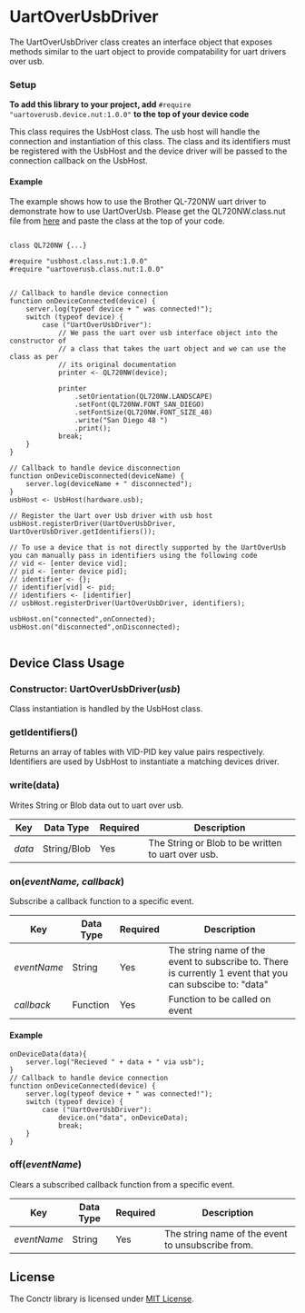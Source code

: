 # UartOverUsbDriver

The UartOverUsbDriver class creates an interface object that exposes methods similar to the uart object to provide compatability for uart drivers over usb.

### Setup

**To add this library to your project, add** `#require "uartoverusb.device.nut:1.0.0"` **to the top of your device code**

This class requires the UsbHost class. The usb host will handle the connection and instantiation of this class. The class and its identifiers must be registered with the UsbHost and the device driver will be passed to the connection callback on the UsbHost. 

#### Example
The example shows how to use the Brother QL-720NW uart driver to demonstrate how to use UartOverUsb. Please get the QL720NW.class.nut file from [here](https://github.com/electricimp/QL720NW) and paste the class at the top of your code.
```squirrel

class QL720NW {...}

#require "usbhost.class.nut:1.0.0"
#require "uartoverusb.class.nut:1.0.0"


// Callback to handle device connection
function onDeviceConnected(device) {
    server.log(typeof device + " was connected!");
    switch (typeof device) {
        case ("UartOverUsbDriver"):
            // We pass the uart over usb interface object into the constructor of
            // a class that takes the uart object and we can use the class as per 
            // its original documentation
            printer <- QL720NW(device);

            printer
                .setOrientation(QL720NW.LANDSCAPE)
                .setFont(QL720NW.FONT_SAN_DIEGO)
                .setFontSize(QL720NW.FONT_SIZE_48)
                .write("San Diego 48 ")
                .print();
            break;
    }
}

// Callback to handle device disconnection
function onDeviceDisconnected(deviceName) {
    server.log(deviceName + " disconnected");
}
usbHost <- UsbHost(hardware.usb);

// Register the Uart over Usb driver with usb host
usbHost.registerDriver(UartOverUsbDriver, UartOverUsbDriver.getIdentifiers());

// To use a device that is not directly supported by the UartOverUsb you can manually pass in identifiers using the following code
// vid <- [enter device vid];
// pid <- [enter device pid];
// identifier <- {};
// identifier[vid] <- pid;
// identifiers <- [identifier]
// usbHost.registerDriver(UartOverUsbDriver, identifiers);

usbHost.on("connected",onConnected);
usbHost.on("disconnected",onDisconnected);


```

## Device Class Usage

### Constructor: UartOverUsbDriver(*usb*)

Class instantiation is handled by the UsbHost class.

 
### getIdentifiers()

Returns an array of tables with VID-PID key value pairs respectively. Identifiers are used by UsbHost to instantiate a matching devices driver.

### write(data)

Writes String or Blob data out to uart over usb.


| Key | Data Type | Required | Description |
| --- | --------- | -------- | ----------- |
| *data* | String/Blob | Yes | The String or Blob to be written to uart over usb.|



### on(*eventName, callback*)

Subscribe a callback function to a specific event.


| Key | Data Type | Required | Description |
| --- | --------- | -------- | ----------- |
| *eventName* | String | Yes | The string name of the event to subscribe to. There is currently 1 event that you can subscibe to: "data"|
| *callback* | Function | Yes | Function to be called on event |

#### Example

```squirrel
onDeviceData(data){
    server.log("Recieved " + data + " via usb");
}
// Callback to handle device connection
function onDeviceConnected(device) {
    server.log(typeof device + " was connected!");
    switch (typeof device) {
        case ("UartOverUsbDriver"):
            device.on("data", onDeviceData);
            break;
    }
}

```

### off(*eventName*)

Clears a subscribed callback function from a specific event.

| Key | Data Type | Required | Description |
| --- | --------- | -------- | ----------- |
| *eventName* | String | Yes | The string name of the event to unsubscribe from.|




## License

The Conctr library is licensed under [MIT License](./LICENSE).
